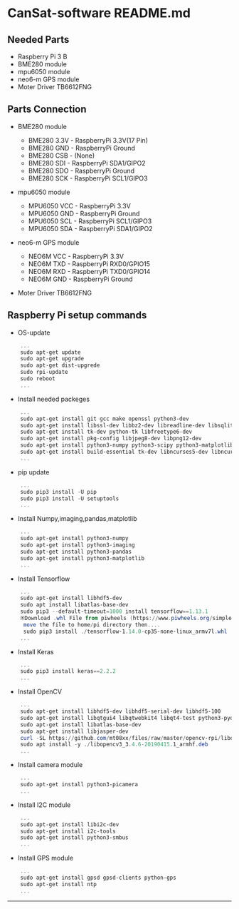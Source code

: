 # CanSat-software README.md

## Needed Parts

* Raspberry Pi 3 B
* BME280 module
* mpu6050 module
* neo6-m GPS module
* Moter Driver TB6612FNG

## Parts Connection

* BME280 module
  * BME280 3.3V - RaspberryPi 3.3V(17 Pin)
  * BME280 GND - RaspberryPi Ground
  * BME280 CSB - (None)
  * BME280 SDI - RaspberryPi SDA1/GIPO2
  * BME280 SDO - RaspberryPi Ground
  * BME280 SCK - RaspberryPi SCL1/GIPO3

* mpu6050 module
  * MPU6050 VCC - RaspberryPi 3.3V
  * MPU6050 GND - RaspberryPi Ground
  * MPU6050 SCL - RaspberryPi SCL1/GIPO3
  * MPU6050 SDA - RaspberryPi SDA1/GIPO2

* neo6-m GPS module
  * NEO6M VCC - RaspberryPi 3.3V
  * NEO6M TXD - RaspberryPi RXD0/GPIO15
  * NEO6M RXD - RaspberryPi TXD0/GPIO14
  * NEO6M GND - RaspberryPi Ground

* Moter Driver TB6612FNG

## Raspberry Pi setup commands

* OS-update

``` powershell
    ...
    sudo apt-get update
    sudo apt-get upgrade
    sudo apt-get dist-upgrede
    sudo rpi-update
    sudo reboot
    ...
```

* Install needed packeges

``` powershell
    ...
    sudo apt-get install git gcc make openssl python3-dev
    sudo apt-get install libssl-dev libbz2-dev libreadline-dev libsqlite3-dev
    sudo apt-get install tk-dev python-tk libfreetype6-dev
    sudo apt-get install pkg-config libjpeg8-dev libpng12-dev
    sudo apt-get install python3-numpy python3-scipy python3-matplotlib python3-h5py
    sudo apt-get install build-essential tk-dev libncurses5-dev libncursesw5-dev libreadline6-dev libdb5.3-dev libgdbm-dev libsqlite3-dev libssl-dev libbz2-dev libexpat1-dev liblzma-dev zlib1g-dev libffi-dev libc6-dev
    ...
```

* pip update

``` powershell
    ...
    sudo pip3 install -U pip
    sudo pip3 install -U setuptools
    ...
```

* Install Numpy,imaging,pandas,matplotlib

``` powershell
    ...
    sudo apt-get install python3-numpy
    sudo apt-get install python3-imaging
    sudo apt-get install python3-pandas
    sudo apt-get install python3-matplotlib
    ...
```

* Install Tensorflow

``` powershell
    ...
    sudo apt-get install libhdf5-dev
    sudo apt install libatlas-base-dev
    sudo pip3 --default-timeout=1000 install tensorflow==1.13.1
    ※Download .whl File from piwheels (https://www.piwheels.org/simple/tensorflow)
     move the file to home/pi directory then....
     sudo pip3 install ./tensorflow-1.14.0-cp35-none-linux_armv7l.whl
    ...
```

* Install Keras

``` powershell
    ...
    sudo pip3 install keras==2.2.2
    ...
```

* Install OpenCV

``` powershell
    ...
    sudo apt-get install libhdf5-dev libhdf5-serial-dev libhdf5-100
    sudo apt-get install libqtgui4 libqtwebkit4 libqt4-test python3-pyqt5
    sudo apt-get install libatlas-base-dev
    sudo apt-get install libjasper-dev
    curl -SL https://github.com/mt08xx/files/raw/master/opencv-rpi/libopencv3_3.4.6-20190415.1_armhf.deb -o libopencv3_3.4.6-20190415.1_armhf.deb
    sudo apt install -y ./libopencv3_3.4.6-20190415.1_armhf.deb
    ...
```

* Install camera module

``` powershell
    ...
    sudo apt-get install python3-picamera
    ...
```

* Install I2C module

``` powershell
    ...
    sudo apt-get install libi2c-dev
    sudo apt-get install i2c-tools
    sudo apt-get install python3-smbus
    ...
```

* Install GPS module

``` powershell
    ...
    sudo apt-get install gpsd gpsd-clients python-gps
    sudo apt-get install ntp
    ...
```

* * *
